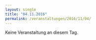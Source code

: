 ```yaml
---
layout: single
title: "04.11.2016"
permalink: /veranstaltungen/2016/11/04/
---
```


Keine Veranstaltung an diesem Tag.
